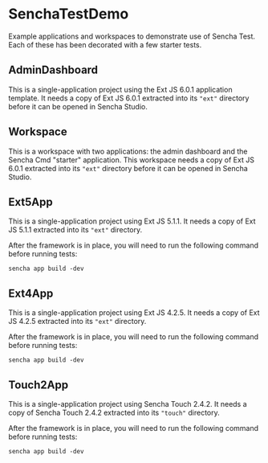 # SenchaTestDemo
Example applications and workspaces to demonstrate use of Sencha Test.  Each of these
has been decorated with a few starter tests.

## AdminDashboard
This is a single-application project using the Ext JS 6.0.1 application template. 
It needs a copy of Ext JS 6.0.1 extracted into its `"ext"` directory before it can
be opened in Sencha Studio.

## Workspace
This is a workspace with two applications: the admin dashboard and the Sencha Cmd
"starter" application. This workspace needs a copy of Ext JS 6.0.1 extracted into its 
`"ext"` directory before it can be opened in Sencha Studio.

## Ext5App
This is a single-application project using Ext JS 5.1.1. It needs a copy of Ext JS 5.1.1 
extracted into its `"ext"` directory.

After the framework is in place, you will need to run the following command before 
running tests:

    sencha app build -dev

## Ext4App
This is a single-application project using Ext JS 4.2.5. It needs a copy of Ext JS 4.2.5 
extracted into its `"ext"` directory.

After the framework is in place, you will need to run the following command before 
running tests:

    sencha app build -dev

## Touch2App
This is a single-application project using Sencha Touch 2.4.2. It needs a copy of 
Sencha Touch 2.4.2 extracted into its `"touch"` directory.

After the framework is in place, you will need to run the following command before 
running tests:

    sencha app build -dev
